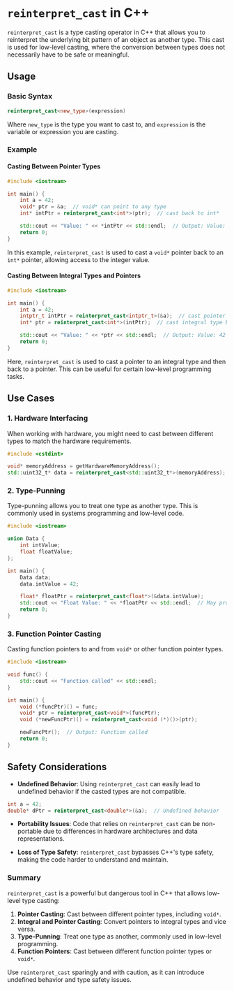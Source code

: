 # `reinterpret_cast` in C++

`reinterpret_cast` is a type casting operator in C++ that allows you to reinterpret the underlying bit pattern of an object as another type. This cast is used for low-level casting, where the conversion between types does not necessarily have to be safe or meaningful.

## Usage

### Basic Syntax

```cpp
reinterpret_cast<new_type>(expression)
```

Where `new_type` is the type you want to cast to, and `expression` is the variable or expression you are casting.

### Example

#### Casting Between Pointer Types

```cpp
#include <iostream>

int main() {
    int a = 42;
    void* ptr = &a;  // void* can point to any type
    int* intPtr = reinterpret_cast<int*>(ptr);  // cast back to int*

    std::cout << "Value: " << *intPtr << std::endl;  // Output: Value: 42
    return 0;
}
```

In this example, `reinterpret_cast` is used to cast a `void*` pointer back to an `int*` pointer, allowing access to the integer value.

#### Casting Between Integral Types and Pointers

```cpp
#include <iostream>

int main() {
    int a = 42;
    intptr_t intPtr = reinterpret_cast<intptr_t>(&a);  // cast pointer to integral type
    int* ptr = reinterpret_cast<int*>(intPtr);  // cast integral type back to pointer

    std::cout << "Value: " << *ptr << std::endl;  // Output: Value: 42
    return 0;
}
```

Here, `reinterpret_cast` is used to cast a pointer to an integral type and then back to a pointer. This can be useful for certain low-level programming tasks.

## Use Cases

### 1. Hardware Interfacing

When working with hardware, you might need to cast between different types to match the hardware requirements.

```cpp
#include <cstdint>

void* memoryAddress = getHardwareMemoryAddress();
std::uint32_t* data = reinterpret_cast<std::uint32_t*>(memoryAddress);
```

### 2. Type-Punning

Type-punning allows you to treat one type as another type. This is commonly used in systems programming and low-level code.

```cpp
#include <iostream>

union Data {
    int intValue;
    float floatValue;
};

int main() {
    Data data;
    data.intValue = 42;

    float* floatPtr = reinterpret_cast<float*>(&data.intValue);
    std::cout << "Float Value: " << *floatPtr << std::endl;  // May produce unexpected results
    return 0;
}
```

### 3. Function Pointer Casting

Casting function pointers to and from `void*` or other function pointer types.

```cpp
#include <iostream>

void func() {
    std::cout << "Function called" << std::endl;
}

int main() {
    void (*funcPtr)() = func;
    void* ptr = reinterpret_cast<void*>(funcPtr);
    void (*newFuncPtr)() = reinterpret_cast<void (*)()>(ptr);

    newFuncPtr();  // Output: Function called
    return 0;
}
```

## Safety Considerations

- **Undefined Behavior**: Using `reinterpret_cast` can easily lead to undefined behavior if the casted types are not compatible.
  
```cpp
int a = 42;
double* dPtr = reinterpret_cast<double*>(&a);  // Undefined behavior
```

- **Portability Issues**: Code that relies on `reinterpret_cast` can be non-portable due to differences in hardware architectures and data representations.

- **Loss of Type Safety**: `reinterpret_cast` bypasses C++'s type safety, making the code harder to understand and maintain.

### Summary

`reinterpret_cast` is a powerful but dangerous tool in C++ that allows low-level type casting:

1. **Pointer Casting**: Cast between different pointer types, including `void*`.
2. **Integral and Pointer Casting**: Convert pointers to integral types and vice versa.
3. **Type-Punning**: Treat one type as another, commonly used in low-level programming.
4. **Function Pointers**: Cast between different function pointer types or `void*`.

Use `reinterpret_cast` sparingly and with caution, as it can introduce undefined behavior and type safety issues.